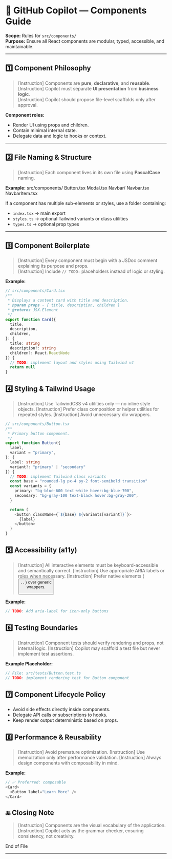 # 🎨 GitHub Copilot — Components Guide

**Scope:** Rules for `src/components/`  
**Purpose:** Ensure all React components are modular, typed, accessible, and maintainable.

---

## 1️⃣ Component Philosophy

> [Instruction] Components are **pure**, **declarative**, and **reusable**.  
> [Instruction] Copilot must separate **UI presentation** from **business logic**.  
> [Instruction] Copilot should propose file-level scaffolds only after approval.

**Component roles:**
- Render UI using props and children.
- Contain minimal internal state.
- Delegate data and logic to hooks or context.

---

## 2️⃣ File Naming & Structure

> [Instruction] Each component lives in its own file using **PascalCase** naming.

**Example:**
src/components/
  Button.tsx
  Modal.tsx
  Navbar/
  Navbar.tsx
  NavbarItem.tsx


If a component has multiple sub-elements or styles, use a folder containing:
- `index.tsx` → main export
- `styles.ts` → optional Tailwind variants or class utilities
- `types.ts` → optional prop types

---

## 3️⃣ Component Boilerplate

> [Instruction] Every component must begin with a JSDoc comment explaining its purpose and props.  
> [Instruction] Include `// TODO:` placeholders instead of logic or styling.

**Example:**
```typescript
// src/components/Card.tsx
/**
 * Displays a content card with title and description.
 * @param props - { title, description, children }
 * @returns JSX.Element
 */
export function Card({
  title,
  description,
  children,
}: {
  title: string
  description?: string
  children?: React.ReactNode
}) {
  // TODO: implement layout and styles using Tailwind v4
  return null
}
```

## 4️⃣ Styling & Tailwind Usage

> [Instruction] Use TailwindCSS v4 utilities only — no inline style objects.
> [Instruction] Prefer class composition or helper utilities for repeated styles.
> [Instruction] Avoid unnecessary div wrappers.

``` typescript
// src/components/Button.tsx
/**
 * Primary button component.
 */
export function Button({
  label,
  variant = "primary",
}: {
  label: string
  variant?: "primary" | "secondary"
}) {
  // TODO: implement Tailwind class variants
  const base = "rounded-lg px-4 py-2 font-semibold transition"
  const variants = {
    primary: "bg-blue-600 text-white hover:bg-blue-700",
    secondary: "bg-gray-100 text-black hover:bg-gray-200",
  }

  return (
    <button className={`${base} ${variants[variant]}`}>
      {label}
    </button>
  )
}
```


## 5️⃣ Accessibility (a11y)

> [Instruction] All interactive elements must be keyboard-accessible and semantically correct.
> [Instruction] Use appropriate ARIA labels or roles when necessary.
> [Instruction] Prefer native elements (<button>, <a>, <label>) over generic <div> wrappers.

**Example:**
```typescript
// TODO: Add aria-label for icon-only buttons
```
## 6️⃣ Testing Boundaries

> [Instruction] Component tests should verify rendering and props, not internal logic.
> [Instruction] Copilot may scaffold a test file but never implement test assertions.

**Example Placeholder:**
```typescript
// File: src/tests/Button.test.ts
// TODO: implement rendering test for Button component
```
## 7️⃣ Component Lifecycle Policy
- Avoid side effects directly inside components.
- Delegate API calls or subscriptions to hooks.
- Keep render output deterministic based on props.

## 8️⃣ Performance & Reusability

> [Instruction] Avoid premature optimization.
> [Instruction] Use memoization only after performance validation.
> [Instruction] Always design components with composability in mind.

**Example:**
```typescript
// ✅ Preferred: composable
<Card>
  <Button label="Learn More" />
</Card>
```
## 🔚 Closing Note

> [Instruction] Components are the visual vocabulary of the application.
> [Instruction] Copilot acts as the grammar checker, ensuring consistency, not creativity.

End of File

---